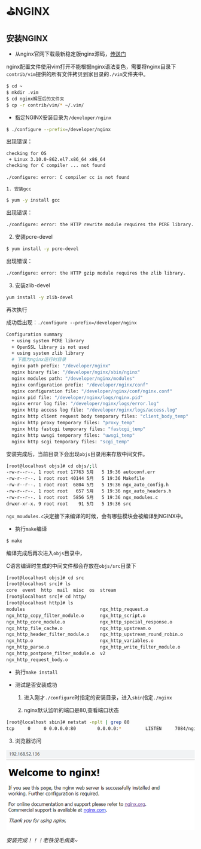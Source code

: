 # :golf:NGINX

## 安装NGINX

- 从nginx官网下载最新稳定版nginx源码，[传送门](www.nginx.org)

nginx配置文件使用vim打开不能根据nginx语法变色，需要将nginx目录下`contrib/vim`提供的所有文件拷贝到家目录的`./vim`文件夹中。

~~~bash
$ cd ~
$ mkdir .vim
$ cd nginx解压后的文件夹
$ cp -r contrib/vim/* ~/.vim/
~~~

- 指定NGINX安装目录为`/developer/nginx`

~~~bash
$ ./configure --prefix=/developer/nginx
~~~

出现错误：

~~~
checking for OS
 + Linux 3.10.0-862.el7.x86_64 x86_64
checking for C compiler ... not found

./configure: error: C compiler cc is not found
~~~

	1. 安装gcc

~~~bash
$ yum -y install gcc
~~~

出现错误：

~~~bash
./configure: error: the HTTP rewrite module requires the PCRE library.
~~~

2. 安装pcre-devel

~~~bash
$ yum install -y pcre-devel
~~~

出现错误：

~~~bash
./configure: error: the HTTP gzip module requires the zlib library.
~~~

3. 安装zlib-devel

~~~bash
yum install -y zlib-devel
~~~

再次执行

成功后出现：`./configure --prefix=/developer/nginx`

~~~bash
Configuration summary
  + using system PCRE library
  + OpenSSL library is not used
  + using system zlib library
  # 下面为nginx运行时目录
  nginx path prefix: "/developer/nginx"
  nginx binary file: "/developer/nginx/sbin/nginx"
  nginx modules path: "/developer/nginx/modules"
  nginx configuration prefix: "/developer/nginx/conf"
  nginx configuration file: "/developer/nginx/conf/nginx.conf"
  nginx pid file: "/developer/nginx/logs/nginx.pid"
  nginx error log file: "/developer/nginx/logs/error.log"
  nginx http access log file: "/developer/nginx/logs/access.log"
  nginx http client request body temporary files: "client_body_temp"
  nginx http proxy temporary files: "proxy_temp"
  nginx http fastcgi temporary files: "fastcgi_temp"
  nginx http uwsgi temporary files: "uwsgi_temp"
  nginx http scgi temporary files: "scgi_temp"
~~~

安装完成后，当前目录下会出现`objs`目录用来存放中间文件。

~~~bash
[root@localhost objs]# cd objs/;ll
-rw-r--r--. 1 root root 17763 5月   5 19:36 autoconf.err
-rw-r--r--. 1 root root 40144 5月   5 19:36 Makefile
-rw-r--r--. 1 root root  6804 5月   5 19:36 ngx_auto_config.h
-rw-r--r--. 1 root root   657 5月   5 19:36 ngx_auto_headers.h
-rw-r--r--. 1 root root  5856 5月   5 19:36 ngx_modules.c
drwxr-xr-x. 9 root root    91 5月   5 19:36 src
~~~

`ngx_moudules.c`决定接下来编译的时候，会有哪些模块会被编译到NGINX中。

- 执行`make`编译

~~~bash
$ make
~~~

编译完成后再次进入`objs`目录中，

C语言编译时生成的中间文件都会存放在`objs/src`目录下

~~~bash
[root@localhost objs]# cd src
[root@localhost src]# ls
core  event  http  mail  misc  os  stream
[root@localhost src]# cd http/
[root@localhost http]# ls
modules                            ngx_http_request.o
ngx_http_copy_filter_module.o      ngx_http_script.o
ngx_http_core_module.o             ngx_http_special_response.o
ngx_http_file_cache.o              ngx_http_upstream.o
ngx_http_header_filter_module.o    ngx_http_upstream_round_robin.o
ngx_http.o                         ngx_http_variables.o
ngx_http_parse.o                   ngx_http_write_filter_module.o
ngx_http_postpone_filter_module.o  v2
ngx_http_request_body.o
~~~

- 执行`make install`

- 测试是否安装成功

  1. 进入刚才`./configure`时指定的安装目录，进入`sbin`指定`./nginx`

  2. nginx默认监听的端口是80,查看端口状态

~~~bash
[root@localhost sbin]# netstat -nplt | grep 80
tcp     0     0 0.0.0.0:80        0.0.0.0:*         LISTEN     7084/nginx: master  
~~~

3. 浏览器访问

![](https://github.com/xiao-ren-wu/notebook/blob/master/src/images/hello.png)

*安装完成！！！老铁没毛病奥~*

























